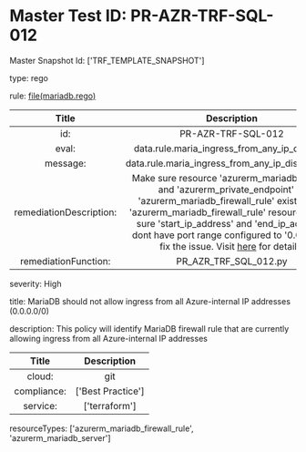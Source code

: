 



# Master Test ID: PR-AZR-TRF-SQL-012


Master Snapshot Id: ['TRF_TEMPLATE_SNAPSHOT']

type: rego

rule: [file(mariadb.rego)]  
  
  
  
  

|Title|Description|
| :---: | :---: |
|id: |PR-AZR-TRF-SQL-012|
|eval: |data.rule.maria_ingress_from_any_ip_disabled|
|message: |data.rule.maria_ingress_from_any_ip_disabled_err|
|remediationDescription: |Make sure resource 'azurerm_mariadb_server' and 'azurerm_private_endpoint' or 'azurerm_mariadb_firewall_rule' exist and in 'azurerm_mariadb_firewall_rule' resource, make sure 'start_ip_address' and 'end_ip_address' dont have port range configured to '0.0.0.0' to fix the issue. Visit <a href='https://registry.terraform.io/providers/hashicorp/azurerm/latest/docs/resources/mariadb_firewall_rule#start_ip_address' target='_blank'>here</a> for details.|
|remediationFunction: |PR_AZR_TRF_SQL_012.py|


severity: High

title: MariaDB should not allow ingress from all Azure-internal IP addresses (0.0.0.0/0)

description: This policy will identify MariaDB firewall rule that are currently allowing ingress from all Azure-internal IP addresses  
  
  

|Title|Description|
| :---: | :---: |
|cloud: |git|
|compliance: |['Best Practice']|
|service: |['terraform']|


resourceTypes: ['azurerm_mariadb_firewall_rule', 'azurerm_mariadb_server']


[file(mariadb.rego)]: https://github.com/prancer-io/prancer-compliance-test/tree/master/azure/terraform/mariadb.rego
